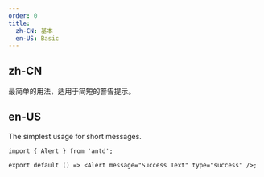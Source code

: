 ```yaml
---
order: 0
title:
  zh-CN: 基本
  en-US: Basic
---
```


## zh-CN

最简单的用法，适用于简短的警告提示。

## en-US

The simplest usage for short messages.

```tsx
import { Alert } from 'antd';

export default () => <Alert message="Success Text" type="success" />;
```

<style>
.code-box-demo .ant-alert {
  margin-bottom: 16px;
}
</style>

